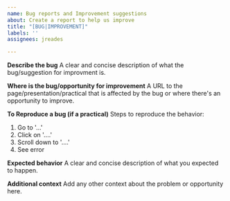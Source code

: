 ```yaml
---
name: Bug reports and Improvement suggestions
about: Create a report to help us improve
title: "[BUG|IMPROVEMENT]"
labels: ''
assignees: jreades

---
```


**Describe the bug**
A clear and concise description of what the bug/suggestion for improvment is.

**Where is the bug/opportunity for improvement**
A URL to the page/presentation/practical that is affected by the bug or where there's an opportunity to improve.

**To Reproduce a bug (if a practical)**
Steps to reproduce the behavior:
1. Go to '...'
2. Click on '....'
3. Scroll down to '....'
4. See error

**Expected behavior**
A clear and concise description of what you expected to happen.

**Additional context**
Add any other context about the problem or opportunity here.
